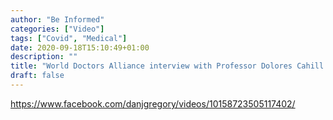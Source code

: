 ```yaml
---
author: "Be Informed"
categories: ["Video"]
tags: ["Covid", "Medical"]
date: 2020-09-18T15:10:49+01:00
description: ""
title: "World Doctors Alliance interview with Professor Dolores Cahill and Dr Zac Cox"
draft: false
---
```


https://www.facebook.com/danjgregory/videos/10158723505117402/